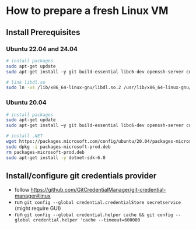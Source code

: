 # How to prepare a fresh Linux VM

## Install Prerequisites
### Ubuntu 22.04 and 24.04
```bash
# install packages
sudo apt-get update 
sudo apt-get install –y git build-essential libc6-dev openssh-server curl dotnet8 clang libelf-dev

# link libdl.so
sudo ln -vs /lib/x86_64-linux-gnu/libdl.so.2 /usr/lib/x86_64-linux-gnu/libdl.so
```

### Ubuntu 20.04
```bash
# install packages
sudo apt-get update 
sudo apt-get install –y git build-essential libc6-dev openssh-server curl 

# install .NET
wget https://packages.microsoft.com/config/ubuntu/20.04/packages-microsoft-prod.deb -O packages-microsoft-prod.deb
sudo dpkg -i packages-microsoft-prod.deb
rm packages-microsoft-prod.deb
sudo apt-get install -y dotnet-sdk-6.0 
```

## Install/configure git credentials provider

* follow https://github.com/GitCredentialManager/git-credential-manager#linux
* run `git config --global credential.credentialStore secretservice` (might require GUI)
* run `git config --global credential.helper cache && git config --global credential.helper 'cache --timeout=600000`
